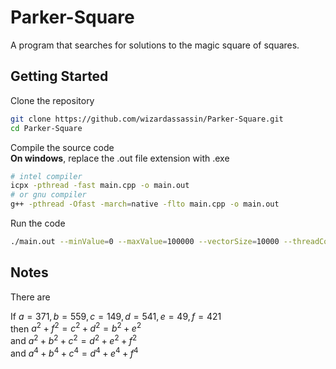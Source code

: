 # Parker-Square

A program that searches for solutions to the magic square of squares.

## Getting Started

Clone the repository

```bash
git clone https://github.com/wizardassassin/Parker-Square.git
cd Parker-Square
```

Compile the source code  
**On windows**, replace the .out file extension with .exe

```bash
# intel compiler
icpx -pthread -fast main.cpp -o main.out
# or gnu compiler
g++ -pthread -Ofast -march=native -flto main.cpp -o main.out
```

Run the code

```bash
./main.out --minValue=0 --maxValue=100000 --vectorSize=10000 --threadCount=8
```

## Notes

There are

If $a=371, b=559, c=149, d=541, e=49, f=421$  
then $a^2+f^2=c^2+d^2=b^2+e^2$  
and $a^2+b^2+c^2=d^2+e^2+f^2$  
and $a^4+b^4+c^4=d^4+e^4+f^4$
